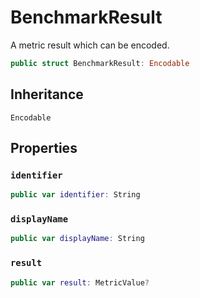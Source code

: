 # BenchmarkResult

A metric result which can be encoded.

``` swift
public struct BenchmarkResult: Encodable 
```

## Inheritance

`Encodable`

## Properties

### `identifier`

``` swift
public var identifier: String
```

### `displayName`

``` swift
public var displayName: String
```

### `result`

``` swift
public var result: MetricValue?
```
